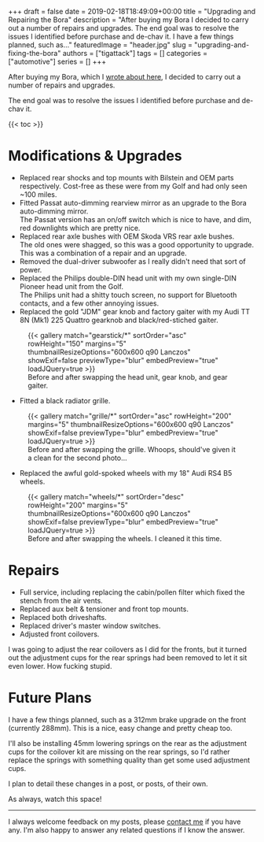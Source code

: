 +++
draft = false
date = 2019-02-18T18:49:09+00:00
title = "Upgrading and Repairing the Bora"
description = "After buying my Bora I decided to carry out a number of repairs and upgrades. The end goal was to resolve the issues I identified before purchase and de-chav it. I have a few things planned, such as..."
featuredImage = "header.jpg"
slug = "upgrading-and-fixing-the-bora"
authors = ["tigattack"]
tags = []
categories = ["automotive"]
series = []
+++

After buying my Bora, which I [wrote about here](https://blog.tiga.tech/new-car-bora/), I decided to carry out a number of repairs and upgrades.

The end goal was to resolve the issues I identified before purchase and de-chav it.

{{< toc >}}

# Modifications & Upgrades

* Replaced rear shocks and top mounts with Bilstein and OEM parts respectively. Cost-free as these were from my Golf and had only seen ~100 miles.
* Fitted Passat auto-dimming rearview mirror as an upgrade to the Bora auto-dimming mirror.  
    The Passat version has an on/off switch which is nice to have, and dim, red downlights which are pretty nice.
* Replaced rear axle bushes with OEM Skoda VRS rear axle bushes.  
    The old ones were shagged, so this was a good opportunity to upgrade. This was a combination of a repair and an upgrade.
* Removed the dual-driver subwoofer as I really didn't need that sort of power.
* Replaced the Philips double-DIN head unit with my own single-DIN Pioneer head unit from the Golf.  
    The Philips unit had a shitty touch screen, no support for Bluetooth contacts, and a few other annoying issues.
* Replaced the gold "JDM" gear knob and factory gaiter with my Audi TT 8N (Mk1) 225 Quattro gearknob and black/red-stiched gaiter.

<figure>
{{< gallery match="gearstick/*" sortOrder="asc" rowHeight="150" margins="5"
    thumbnailResizeOptions="600x600 q90 Lanczos" showExif=false
    previewType="blur" embedPreview="true" loadJQuery=true >}}
<figcaption aria-hidden="true">Before and after swapping the head unit, gear knob, and gear gaiter.</figcaption>
</figure>

* Fitted a black radiator grille.

<figure>
{{< gallery match="grille/*" sortOrder="asc" rowHeight="200" margins="5"
    thumbnailResizeOptions="600x600 q90 Lanczos" showExif=false
    previewType="blur" embedPreview="true" loadJQuery=true >}}
<figcaption aria-hidden="true">Before and after swapping the grille. Whoops, should've given it a clean for the second photo...</figcaption>
</figure>

* Replaced the awful gold-spoked wheels with my 18" Audi RS4 B5 wheels.

<figure>
{{< gallery match="wheels/*" sortOrder="desc" rowHeight="200" margins="5"
    thumbnailResizeOptions="600x600 q90 Lanczos" showExif=false
    previewType="blur" embedPreview="true" loadJQuery=true >}}
<figcaption aria-hidden="true">Before and after swapping the wheels. I cleaned it this time.</figcaption>
</figure>

# Repairs

* Full service, including replacing the cabin/pollen filter which fixed the stench from the air vents.
* Replaced aux belt & tensioner and front top mounts.
* Replaced both driveshafts.
* Replaced driver's master window switches.
* Adjusted front coilovers.

I was going to adjust the rear coilovers as I did for the fronts, but it turned out the adjustment cups for the rear springs had been removed to let it sit even lower. How fucking stupid.

# Future Plans

I have a few things planned, such as a 312mm brake upgrade on the front (currently 288mm). This is a nice, easy change and pretty cheap too.

I'll also be installing 45mm lowering springs on the rear as the adjustment cups for the coilover kit are missing on the rear springs, so I'd rather replace the springs with something quality than get some used adjustment cups.

I plan to detail these changes in a post, or posts, of their own.

As always, watch this space!

---

I always welcome feedback on my posts, please [contact me](/contact) if you have any. I'm also happy to answer any related questions if I know the answer.
